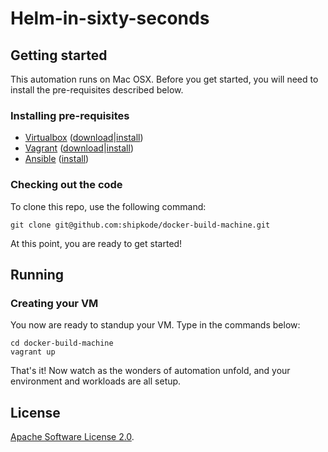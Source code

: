 # Helm-in-sixty-seconds

## Getting started

This automation runs on Mac OSX. Before you get started, you will need to
install the pre-requisites described below.

### Installing pre-requisites

* [Virtualbox](https://www.virtualbox.org/) ([download](https://www.virtualbox.org/wiki/Downloads)|[install](https://www.virtualbox.org/manual/ch02.html#idm861))
* [Vagrant](https://www.vagrantup.com) ([download](https://www.vagrantup.com/downloads.html)|[install](https://www.vagrantup.com/docs/installation/))
* [Ansible](https://www.ansible.com/) ([install](https://docs.ansible.com/ansible/latest/installation_guide/intro_installation.html))

### Checking out the code

To clone this repo, use the following command:

    git clone git@github.com:shipkode/docker-build-machine.git

At this point, you are ready to get started!

## Running

### Creating your VM

You now are ready to standup your VM. Type in the commands below:

    cd docker-build-machine
    vagrant up

That's it! Now watch as the wonders of automation unfold, and your
environment and workloads are all setup.

## License

[Apache Software License 2.0](https://www.apache.org/licenses/LICENSE-2.0).

